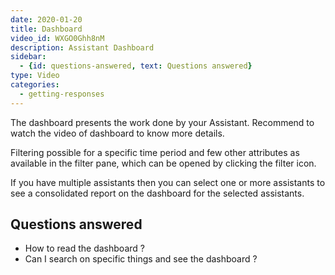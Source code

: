 ```yaml
---
date: 2020-01-20
title: Dashboard
video_id: WXGO0Ghh8nM
description: Assistant Dashboard
sidebar:
  - {id: questions-answered, text: Questions answered}
type: Video
categories:
  - getting-responses
---
```


The dashboard presents the work done by your Assistant. 
Recommend to watch the video of dashboard to know more details. 

Filtering possible for a specific time period and few other attributes as available in the filter pane, which can be opened by clicking the filter icon.

If you have multiple assistants then you can select one or more assistants to see a consolidated report on the dashboard for the selected assistants. 

## Questions answered
- How to read the dashboard ?
- Can I search on specific things and see the dashboard ?

